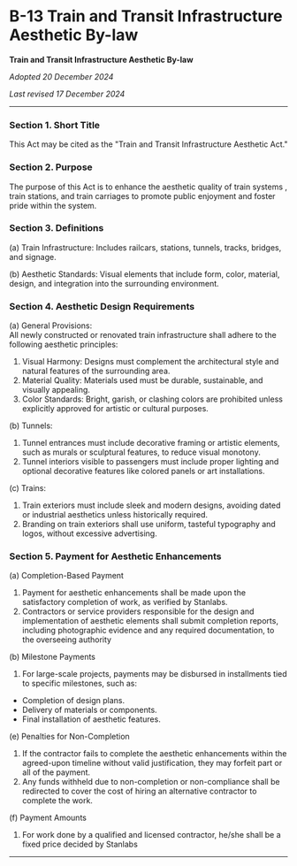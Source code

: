 # B-13 Train and Transit Infrastructure Aesthetic By-law

**Train and Transit Infrastructure Aesthetic By-law**

*Adopted 20 December 2024*

*Last revised 17 December 2024*

---

### Section 1. Short Title
This Act may be cited as the "Train and Transit Infrastructure Aesthetic Act."

### Section 2. Purpose
The purpose of this Act is to enhance the aesthetic quality of train systems , train stations, and train carriages to promote public enjoyment and foster pride within the system.

### Section 3. Definitions
(a) Train Infrastructure: Includes railcars, stations, tunnels, tracks, bridges, and signage.

(b) Aesthetic Standards: Visual elements that include form, color, material, design, and integration into the surrounding environment.

### Section 4. Aesthetic Design Requirements
(a) General Provisions:
<br>All newly constructed or renovated train infrastructure shall adhere to the following aesthetic principles:

1. Visual Harmony: Designs must complement the architectural style and natural features of the surrounding area.
2. Material Quality: Materials used must be durable, sustainable, and visually appealing.
3. Color Standards: Bright, garish, or clashing colors are prohibited unless explicitly approved for artistic or cultural purposes.

(b) Tunnels:
1. Tunnel entrances must include decorative framing or artistic elements, such as murals or sculptural features, to reduce visual monotony.
2. Tunnel interiors visible to passengers must include proper lighting and optional decorative features like colored panels or art installations.

(c) Trains:
1. Train exteriors must include sleek and modern designs, avoiding dated or industrial aesthetics unless historically required.
2. Branding on train exteriors shall use uniform, tasteful typography and logos, without excessive advertising.

### Section 5. Payment for Aesthetic Enhancements
(a) Completion-Based Payment
  
1. Payment for aesthetic enhancements shall be made upon the satisfactory completion of work, as verified by Stanlabs.
2. Contractors or service providers responsible for the design and implementation of aesthetic elements shall submit completion reports, including photographic evidence and any required documentation, to the overseeing authority

(b) Milestone Payments
  
1. For large-scale projects, payments may be disbursed in installments tied to specific milestones, such as:
- Completion of design plans.
- Delivery of materials or components.
- Final installation of aesthetic features.

(e) Penalties for Non-Completion
  
1. If the contractor fails to complete the aesthetic enhancements within the agreed-upon timeline without valid justification, they may forfeit part or all of the payment.
2. Any funds withheld due to non-completion or non-compliance shall be redirected to cover the cost of hiring an alternative contractor to complete the work.

(f) Payment Amounts
  
1. For work done by a qualified and licensed contractor, he/she shall be a fixed price decided by Stanlabs

---
